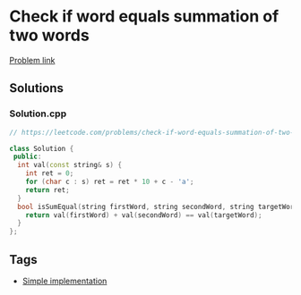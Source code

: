 # Check if word equals summation of two words

[Problem link](https://leetcode.com/problems/check-if-word-equals-summation-of-two-words)

## Solutions


### Solution.cpp
```cpp
// https://leetcode.com/problems/check-if-word-equals-summation-of-two-words

class Solution {
 public:
  int val(const string& s) {
    int ret = 0;
    for (char c : s) ret = ret * 10 + c - 'a';
    return ret;
  }
  bool isSumEqual(string firstWord, string secondWord, string targetWord) {
    return val(firstWord) + val(secondWord) == val(targetWord);
  }
};
```
## Tags

* [Simple implementation](/README.md#Simple_implementation)
